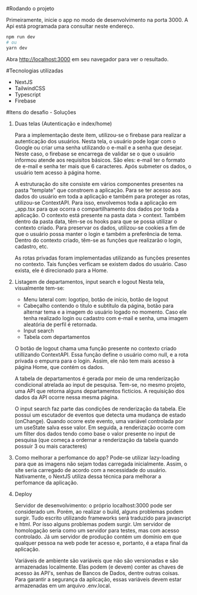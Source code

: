 #Rodando o projeto

Primeiramente, inicie o app no modo de desenvolvimento na porta 3000. A Api está programada para consultar neste endereço.

```bash
npm run dev
# ou
yarn dev
```

Abra [http://localhost:3000](http://localhost:3000) em seu navegador para ver o resultado.

#Tecnologias utilizadas
- NextJS
- TailwindCSS
- Typescript
- Firebase 

#Itens do desafio - Soluções

1. Duas telas (Autenticação e index/home)

    Para a implementação deste item, utilizou-se o firebase para realizar a autenticação dos usuários. Nesta tela, o usuário pode logar com o Google ou criar uma senha utilizando o e-mail e a senha que desejar. Neste caso, o firebase se encarrega de validar se o que o usuário informou atende aos requisitos básicos. São eles: e-mail ter o formato de e-mail e senha ter mais que 6 caracteres. Após submeter os dados, o usuário tem acesso à página home.
    
    A estruturação do site consiste em vários componentes presentes na pasta "template" que constroem a aplicação. Para se ter acesso aos dados do usuário em toda a aplicação e também para proteger as rotas, utilizou-se ContextAPI. Para isso, envolvemos toda a aplicação em _app.tsx para que ocorra o compartilhamento dos dados por toda a aplicação. O contexto está presente na pasta data > context. Também dentro da pasta data, têm-se os hooks para que se possa utilizar o contexto criado. Para preservar os dados, utilizou-se cookies a fim de que o usuário possa manter o login e também a preferência de tema. Dentro do contexto criado, têm-se as funções que realizarão o login, cadastro, etc.

    As rotas privadas foram implementadas utilizando as funções presentes no contexto. Tais funções verficam se existem dados do usuário. Caso exista, ele é direcionado para a Home. 

2. Listagem de departamentos, input search e logout 
    Nesta tela, visualmente tem-se:
    - Menu lateral com: logotipo, botão de início, botão de logout
    - Cabeçalho contendo o título e subtítulo da página, botão para alternar tema e a imagem do usuário logado no momento. Caso ele tenha realizado login ou cadastro com e-mail e senha, uma imagem aleatória de perfil é retornada.
    - Input search
    - Tabela com departamentos

    O botão de logout chama uma função presente no contexto criado utillizando ContextAPI. Essa função define o usuário como null, e a rota privada o empurra para o login. Assim, ele não tem mais acesso à página Home, que contém os dados.

    A tabela de departamentos é gerada por meio de uma renderização condicional atrelada ao input de pesquisa. Tem-se, no mesmo projeto, uma API que retorna alguns departamentos ficticios. A requisição dos dados da API ocorre nessa mesma página.
    
    O input search faz parte das condições de renderização da tabela. Ele possui um escutador de eventos que detecta uma mudança de estado (onChange). Quando ocorre este evento, uma variável controlada por um useState salva esse valor. Em seguida, a renderização ocorre com um filter dos dados tendo como base o valor presente no input de pesquisa (que começa a ordernar a renderização da tabela quando possuir 3 ou mais caracteres)

3. Como melhorar a perfomance do app?
    Pode-se utilizar lazy-loading para que as imagens não sejam todas carregada inicialmente. Assim, o site seria carregado de acordo com a necessidade do usuário. Nativamente, o NextJS utiliza dessa técnica para melhorar a perfomance da aplicação.

4. Deploy

    Servidor de desenvolvimento: o próprio localhost:3000 pode ser considerado um. Porém, ao realizar o build, alguns problemas podem surgir. Tudo escrito utilizando frameworks será traduzido para javascript e html. Por isso alguns problemas podem surgir. Um servidor de homologação seria como um servidor para testes, mas com acesso controlado. Já um servidor de produção contém um domínio em que qualquer pessoa na web pode ter acesso e, portanto, é a etapa final da aplicação.

    Variáveis de ambiente são variáveis que não são versionadas e são armazenadas localmente. Elas podem (e devem) conter as chaves de acesso às API's, senhas de Bancos de Dados, dentre outras coisas. Para garantir a segurança da aplicação, essas variáveis devem estar armazenadas em um arquivo .env.local.






